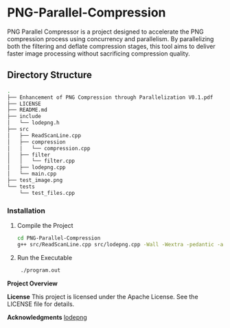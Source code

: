 # PNG-Parallel-Compression

PNG Parallel Compressor is a project designed to accelerate the PNG compression process using concurrency and parallelism. By parallelizing both the filtering and deflate compression stages, this tool aims to deliver faster image processing without sacrificing compression quality.

## Directory Structure
```bash
.
├── Enhancement of PNG Compression through Parallelization V0.1.pdf
├── LICENSE
├── README.md
├── include
│   └── lodepng.h
├── src
│   ├── ReadScanLine.cpp
│   ├── compression
│   │   └── compression.cpp
│   ├── filter
│   │   └── filter.cpp
│   ├── lodepng.cpp
│   └── main.cpp
├── test_image.png
└── tests
    └── test_files.cpp
```

### Installation

1. Compile the Project
     ```bash
     cd PNG-Parallel-Compression
     g++ src/ReadScanLine.cpp src/lodepng.cpp -Wall -Wextra -pedantic -ansi -O3 -o program.out
     ```

2. Run the Executable
   ```bash
    ./program.out
   ```

**Project Overview**


**License**
This project is licensed under the Apache License. See the LICENSE file for details.
 
**Acknowledgments**
[lodepng](https://github.com/lvandeve/lodepng)
